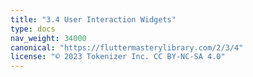 ```yaml
---
title: "3.4 User Interaction Widgets"
type: docs
nav_weight: 34000
canonical: "https://fluttermasterylibrary.com/2/3/4"
license: "© 2023 Tokenizer Inc. CC BY-NC-SA 4.0"
---
```


